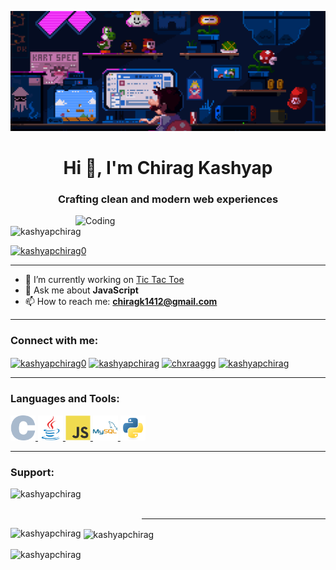<!-- Header GIF -->
<p align="center">
  <img src="https://raw.githubusercontent.com/mhardik003/mhardik003/main/gifs/mario.gif" alt="MasterHead" />
</p>

<!-- Introduction -->
<h1 align="center">Hi 👋, I'm Chirag Kashyap</h1>
<h3 align="center">Crafting clean and modern web experiences</h3>

<!-- Coding GIF -->
<img align="right" alt="Coding" width="400" src="https://i.pinimg.com/originals/f0/f0/d9/f0f0d932d6e39c7af5aa305cbd8da735.gif">

<!-- Profile Views + Socials -->
<p align="left"> 
  <img src="https://komarev.com/ghpvc/?username=kashyapchirag&label=Profile%20views&color=0e75b6&style=flat" alt="kashyapchirag" /> 
</p>

<p align="left"> 
  <a href="https://twitter.com/kashyapchirag0" target="blank">
    <img src="https://img.shields.io/twitter/follow/kashyapchirag0?logo=twitter&style=for-the-badge" alt="kashyapchirag0" />
  </a> 
</p>

---

<!-- About Me -->
- 🔭 I’m currently working on [Tic Tac Toe](https://github.com/kashyapchirag/tic-tac-toe)  
- 💬 Ask me about **JavaScript**  
- 📫 How to reach me: **chiragk1412@gmail.com**  

---

<!-- Connect With Me -->
<h3 align="left">Connect with me:</h3>
<p align="left">
  <a href="https://twitter.com/kashyapchirag0" target="blank"><img align="center" src="https://raw.githubusercontent.com/rahuldkjain/github-profile-readme-generator/master/src/images/icons/Social/twitter.svg" alt="kashyapchirag0" height="30" width="40" /></a>
  <a href="https://linkedin.com/in/kashyapchirag" target="blank"><img align="center" src="https://raw.githubusercontent.com/rahuldkjain/github-profile-readme-generator/master/src/images/icons/Social/linked-in-alt.svg" alt="kashyapchirag" height="30" width="40" /></a>
  <a href="https://instagram.com/chxraaggg" target="blank"><img align="center" src="https://raw.githubusercontent.com/rahuldkjain/github-profile-readme-generator/master/src/images/icons/Social/instagram.svg" alt="chxraaggg" height="30" width="40" /></a>
  <a href="https://www.leetcode.com/kashyapchirag" target="blank"><img align="center" src="https://raw.githubusercontent.com/rahuldkjain/github-profile-readme-generator/master/src/images/icons/Social/leet-code.svg" alt="kashyapchirag" height="30" width="40" /></a>
</p>

---

<!-- Languages & Tools -->
<h3 align="left">Languages and Tools:</h3>
<p align="left"> 
  <a href="https://www.cprogramming.com/" target="_blank" rel="noreferrer"> <img src="https://raw.githubusercontent.com/devicons/devicon/master/icons/c/c-original.svg" alt="c" width="40" height="40"/> </a> 
  <a href="https://www.java.com" target="_blank" rel="noreferrer"> <img src="https://raw.githubusercontent.com/devicons/devicon/master/icons/java/java-original.svg" alt="java" width="40" height="40"/> </a> 
  <a href="https://developer.mozilla.org/en-US/docs/Web/JavaScript" target="_blank" rel="noreferrer"> <img src="https://raw.githubusercontent.com/devicons/devicon/master/icons/javascript/javascript-original.svg" alt="javascript" width="40" height="40"/> </a> 
  <a href="https://www.mysql.com/" target="_blank" rel="noreferrer"> <img src="https://raw.githubusercontent.com/devicons/devicon/master/icons/mysql/mysql-original-wordmark.svg" alt="mysql" width="40" height="40"/> </a> 
  <a href="https://www.python.org" target="_blank" rel="noreferrer"> <img src="https://raw.githubusercontent.com/devicons/devicon/master/icons/python/python-original.svg" alt="python" width="40" height="40"/> </a> 
</p>

---

<!-- Support -->
<h3 align="left">Support:</h3>
<p>
  <a href="https://ko-fi.com/kashyapchirag"> 
    <img align="left" src="https://cdn.ko-fi.com/cdn/kofi3.png?v=3" height="50" width="210" alt="kashyapchirag" />
  </a>
</p>
<br><br>

---

<!-- GitHub Stats -->
<p><img align="left" src="https://github-readme-stats.vercel.app/api/top-langs?username=kashyapchirag&show_icons=true&locale=en&layout=compact" alt="kashyapchirag" /></p>

<p>&nbsp;<img align="center" src="https://github-readme-stats.vercel.app/api?username=kashyapchirag&show_icons=true&locale=en" alt="kashyapchirag" /></p>

<p><img align="center" src="https://github-readme-streak-stats.herokuapp.com/?user=kashyapchirag&" alt="kashyapchirag" /></p>
